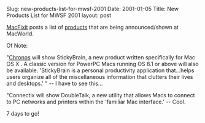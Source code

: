Slug: new-products-list-for-mwsf-2001
Date: 2001-01-05
Title: New Products List for MWSF 2001
layout: post

<a href="http://www.macfixit.com">MacFixit</a> posts a list of <a href="http://macfixit.pair.com/extras/expoeventssf2001.shtml">products</a> that are being announced/shown at MacWorld.

Of Note:

&quot;<a href="http://www.chronosnet.com">Chronos</a> will show StickyBrain, a new product written specifically for Mac OS X . A classic version for PowerPC Macs running OS 8.1 or above will also be available. &#39;StickyBrain is a personal productivity application that...helps users organize all of the miscellaneous information that clutters their lives and desktops.&#39; &quot; -- I have to see this...

&quot;Connectix will show DoubleTalk, a new utility that allows Macs to connect to PC networks and printers within the &#39;familiar Mac interface.&#39; -- Cool.

7 days to go!

